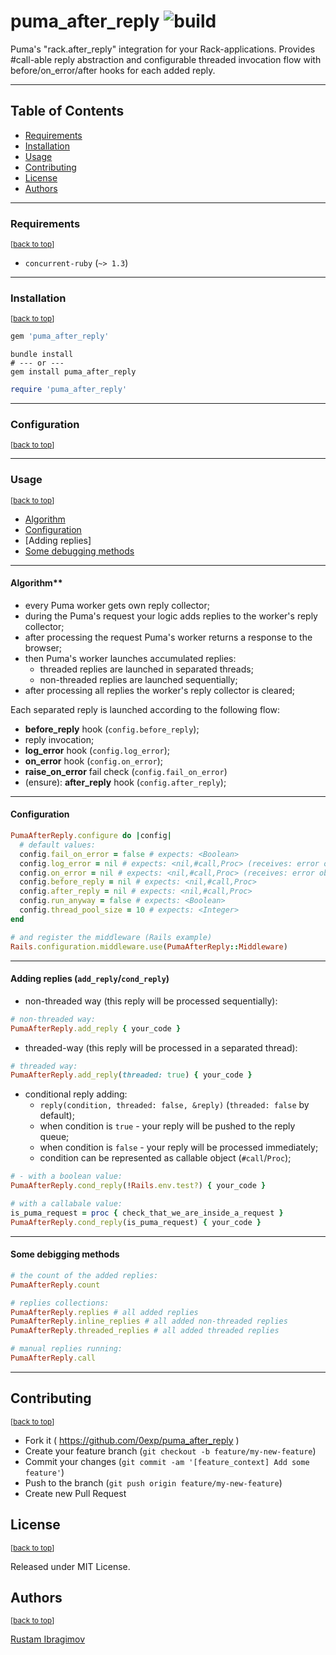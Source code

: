 # puma_after_reply ![build](https://github.com/0exp/puma_after_reply/actions/workflows/build.yml/badge.svg??branch=master)

Puma's "rack.after_reply" integration for your Rack-applications. Provides #call-able reply
abstraction and configurable threaded invocation flow with before/on_error/after hooks for each added reply.

---

## Table of Contents

- [Requirements](#requirements)
- [Installation](#installation)
- [Usage](#usage)
- [Contributing](#contributing)
- [License](#license)
- [Authors](#authors)

---

### Requirements

<sup>\[[back to top](#table-of-contents)\]</sup>

- `concurrent-ruby` (`~> 1.3`)

---

### Installation

<sup>\[[back to top](#table-of-contents)\]</sup>


```ruby
gem 'puma_after_reply'
```

```shell
bundle install
# --- or ---
gem install puma_after_reply
```

```ruby
require 'puma_after_reply'
```

---

### Configuration

<sup>\[[back to top](#table-of-contents)\]</sup>

---

### Usage

<sup>\[[back to top](#table-of-contents)\]</sup>

- [Algorithm](#algorithm)
- [Configuration](#configuration)
- [Adding replies]
- [Some debugging methods](#some-debigging-methods)

---

#### Algorithm**
- every Puma worker gets own reply collector;
- during the Puma's request your logic adds replies to the worker's reply collector;
- after processing the request Puma's worker returns a response to the browser;
- then Puma's worker launches accumulated replies:
  - threaded replies are launched in separated threads;
  - non-threaded replies are launched sequentially;
- after processing all replies the worker's reply collector is cleared;

Each separated reply is launched according to the following flow:
- **before_reply** hook (`config.before_reply`);
- reply invocation;
- **log_error** hook (`config.log_error`);
- **on_error** hook (`config.on_error`);
- **raise_on_error** fail check (`config.fail_on_error`)
- (ensure): **after_reply** hook (`config.after_reply`);

---

#### Configuration

```ruby
PumaAfterReply.configure do |config|
  # default values:
  config.fail_on_error = false # expects: <Boolean>
  config.log_error = nil # expects: <nil,#call,Proc> (receives: error object)
  config.on_error = nil # expects: <nil,#call,Proc> (receives: error object)
  config.before_reply = nil # expects: <nil,#call,Proc>
  config.after_reply = nil # expects: <nil,#call,Proc>
  config.run_anyway = false # expects: <Boolean>
  config.thread_pool_size = 10 # expects: <Integer>
end
```

```ruby
# and register the middleware (Rails example)
Rails.configuration.middleware.use(PumaAfterReply::Middleware)
```

---

#### Adding replies (`add_reply`/`cond_reply`)

- non-threaded way (this reply will be processed sequentially):

```ruby
# non-threaded way:
PumaAfterReply.add_reply { your_code }
```

- threaded-way (this reply will be processed in a separated thread):

```ruby
# threaded way:
PumaAfterReply.add_reply(threaded: true) { your_code }
```

- conditional reply adding:
  - `reply(condition, threaded: false, &reply)` (`threaded: false` by default);
  - when condition is `true` - your reply will be pushed to the reply queue;
  - when condition is `false` - your reply will be processed immediately;
  - condition can be represented as callable object (`#call`/`Proc`);

```ruby
# - with a boolean value:
PumaAfterReply.cond_reply(!Rails.env.test?) { your_code }
```

```ruby
# with a callabale value:
is_puma_request = proc { check_that_we_are_inside_a_request }
PumaAfterReply.cond_reply(is_puma_request) { your_code }
```

---

#### Some debigging methods

```ruby
# the count of the added replies:
PumaAfterReply.count
```

```ruby
# replies collections:
PumaAfterReply.replies # all added replies
PumaAfterReply.inline_replies # all added non-threaded replies
PumaAfterReply.threaded_replies # all added threaded replies
```

```ruby
# manual replies running:
PumaAfterReply.call
```

---

## Contributing

<sup>\[[back to top](#table-of-contents)\]</sup>

- Fork it ( https://github.com/0exp/puma_after_reply )
- Create your feature branch (`git checkout -b feature/my-new-feature`)
- Commit your changes (`git commit -am '[feature_context] Add some feature'`)
- Push to the branch (`git push origin feature/my-new-feature`)
- Create new Pull Request

## License

<sup>\[[back to top](#table-of-contents)\]</sup>

Released under MIT License.

## Authors

<sup>\[[back to top](#table-of-contents)\]</sup>

[Rustam Ibragimov](https://github.com/0exp)
